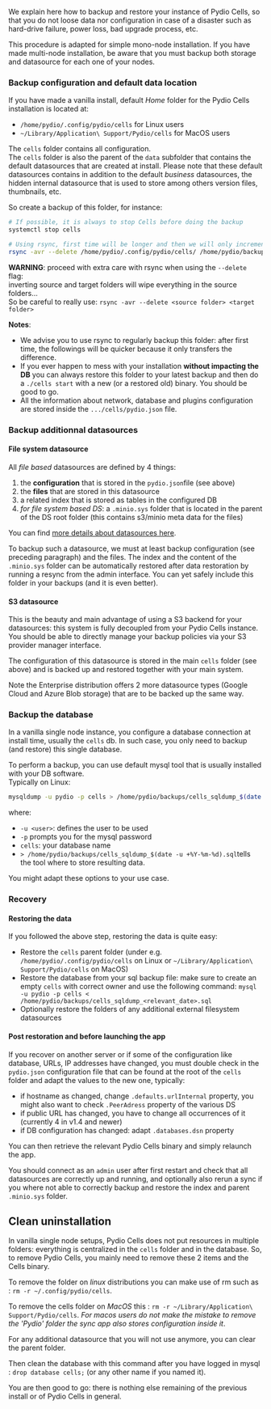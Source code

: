 We explain here how to backup and restore your instance of Pydio Cells, so that you do not loose data nor configuration in case of a disaster such as hard-drive failure, power loss, bad upgrade process, etc.

This procedure is adapted for simple mono-node installation. If you have made multi-node installation, be aware that you must backup both storage and datasource for each one of your nodes.

### Backup configuration and default data location

If you have made a vanilla install, default _Home_ folder for the Pydio Cells installation is located at:

- `/home/pydio/.config/pydio/cells` for Linux users
- `~/Library/Application\ Support/Pydio/cells` for MacOS users

The `cells` folder contains all configuration.  
The `cells` folder is also the parent of the `data` subfolder that contains the default datasources that are created at install. Please note that these default datasources contains in addition to the default _business_ datasources, the hidden internal datasource that is used to store among others version files, thumbnails, etc.

So create a backup of this folder, for instance:

```sh
# If possible, it is always to stop Cells before doing the backup
systemctl stop cells

# Using rsync, first time will be longer and then we will only incrementally add and/or remove new files
rsync -avr --delete /home/pydio/.config/pydio/cells/ /home/pydio/backups/cells
```

**WARNING**: proceed with extra care with rsync when using the `--delete` flag:  
inverting source and target folders will wipe everything in the source folders...  
So be careful to really use: `rsync -avr --delete <source folder> <target folder>`

**Notes**:

- We advise you to use rsync to regularly backup this folder: after first time, the followings will be quicker because it only transfers the difference.
- If you ever happen to mess with your installation **without impacting the DB** you can always restore this folder to your latest backup and then do a `./cells start` with a new (or a restored old) binary. You should be good to go.
- All the information about network, database and plugins configuration are stored inside the `.../cells/pydio.json` file.

### Backup additionnal datasources

#### File system datasource

All _file based_  datasources are defined by 4 things:

1. the **configuration** that is stored in the `pydio.json`file (see above)
1. the **files** that are stored in this datasource
1. a related index that is stored as tables in the configured DB
1. _for file system based DS_: a `.minio.sys` folder that is located in the parent of the DS root folder (this contains s3/minio meta data for the files)

You can find [more details about datasources here](https://pydio.com/en/docs/developer-guide/data).

To backup such a datasource, we must at least backup configuration (see preceding paragraph) and the files.
The index and the content of the `.minio.sys` folder can be automatically restored after data restoration by running a resync from the admin interface.
You can yet safely include this folder in your backups (and it is even better).

#### S3 datasource

This is the beauty and main advantage of using a S3 backend for your datasources: this system is fully decoupled from your Pydio Cells instance.
You should be able to directly manage your backup policies via your S3 provider manager interface.

The configuration of this datasource is stored in the main `cells` folder (see above) and is backed up and restored together with your main system.

Note the Enterprise distribution offers 2 more datasource types (Google Cloud and Azure Blob storage) that are to be backed up the same way.

### Backup the database

In a vanilla single node instance, you configure a database connection at install time, usually the `cells` db. In such case, you only need to backup (and restore) this single database.

To perform a backup, you can use default mysql tool that is usually installed with your DB software.  
Typically on Linux:

```sh
mysqldump -u pydio -p cells > /home/pydio/backups/cells_sqldump_$(date -u +%Y-%m-%d).sql
```

where:

- `-u <user>`: defines the user to be used
- `-p` prompts you for the mysql password
- `cells`: your database name
- `> /home/pydio/backups/cells_sqldump_$(date -u +%Y-%m-%d).sql`tells the tool where to store resulting data.

You might adapt these options to your use case.

### Recovery

#### Restoring the data

If you followed the above step, restoring the data is quite easy:

- Restore the `cells` parent folder (under e.g. `/home/pydio/.config/pydio/cells` on Linux or `~/Library/Application\ Support/Pydio/cells` on MacOS)
- Restore the database from your sql backup file: make sure to create an empty `cells` with correct owner and use the following command:
  `mysql -u pydio -p cells < /home/pydio/backups/cells_sqldump_<relevant_date>.sql`
- Optionally restore the folders of any additional external filesystem datasources

#### Post restoration and before launching the app

If you recover on another server or if some of the configuration like database, URLs, IP addresses have changed, you must double check in the `pydio.json` configuration file that can be found at the root of the `cells` folder and adapt the values to the new one, typically:

- if hostname as changed, change `.defaults.urlInternal` property, you might also want to check `.PeerAdress` property of the various DS
- if public URL has changed, you have to change all occurrences of it (currently 4 in v1.4 and newer)
- if DB configuration has changed: adapt `.databases.dsn` property

You can then retrieve the relevant Pydio Cells binary and simply relaunch the app.

You should connect as an `admin` user after first restart and check that all datasources are correctly up and running, and optionally also rerun a sync if you where not able to correctly backup and restore the index and parent `.minio.sys` folder.

## Clean uninstallation

In vanilla single node setups, Pydio Cells does not put resources in multiple folders: everything is centralized in the `cells` folder and in the database.
So, to remove Pydio Cells, you mainly need to remove these 2 items and the Cells binary.

To remove the folder on _linux_ distributions you can make use of rm such as :
`rm -r ~/.config/pydio/cells`.

To remove the cells folder on _MacOS_ this :
`rm -r ~/Library/Application\ Support/Pydio/cells`.
_For macos users do not make the mistake to remove the 'Pydio' folder the sync app also stores configuration inside it_.

For any additional datasource that you will not use anymore, you can clear the parent folder.

Then clean the database with this command after you have logged in mysql :
`drop database cells;` (or any other name if you named it).

You are then good to go: there is nothing else remaining of the previous install or of Pydio Cells in general.
